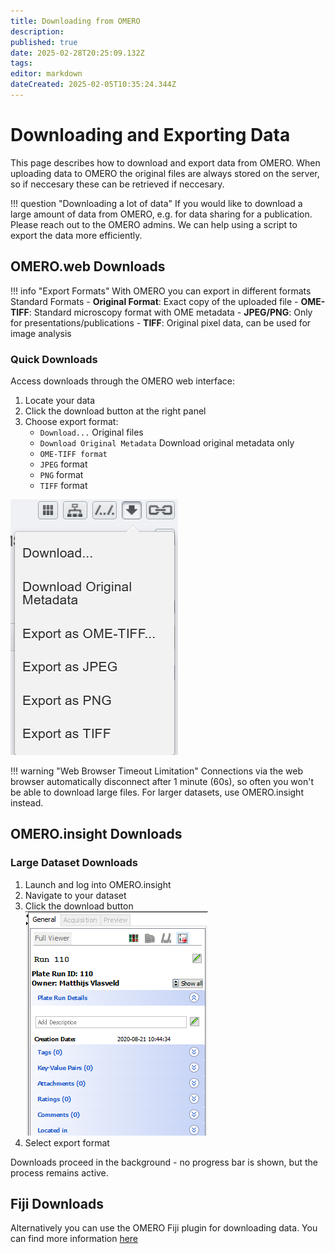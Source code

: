 ```yaml
---
title: Downloading from OMERO
description: 
published: true
date: 2025-02-28T20:25:09.132Z
tags: 
editor: markdown
dateCreated: 2025-02-05T10:35:24.344Z
---
```


# Downloading and Exporting Data

This page describes how to download and export data from OMERO. When uploading data to OMERO the original files are always stored on the server, so if neccesary these can be retrieved if neccesary.

!!! question "Downloading a lot of data"
      If you would like to download a large amount of data from OMERO, e.g. for data sharing for a publication. Please reach out to the OMERO admins. We can help using a script to export the data more efficiently.


## OMERO.web Downloads

!!! info "Export Formats"
      With OMERO you can export in different formats
      Standard Formats
      - **Original Format**: Exact copy of the uploaded file
      - **OME-TIFF**: Standard microscopy format with OME metadata
      - **JPEG/PNG**: Only for presentations/publications
      - **TIFF**: Original pixel data, can be used for image analysis
### Quick Downloads
Access downloads through the OMERO web interface:

1. Locate your data
2. Click the download button at the right panel
3. Choose export format:
   - `Download...` Original files
   - `Download Original Metadata` Download original metadata only
   - `OME-TIFF format`
   - `JPEG` format
   - `PNG` format
   - `TIFF` format

![Download from OMERO web](downloading/images/downloading_01.png)

!!! warning "Web Browser Timeout Limitation"
    Connections via the web browser automatically disconnect after 1 minute (60s), so often you won't be able to download large files. For larger datasets, use OMERO.insight instead.  

## OMERO.insight Downloads

### Large Dataset Downloads
1. Launch and log into OMERO.insight  
2. Navigate to your dataset  
3. Click the download button  
   ![Download in insight](downloading/images/downloading_02.png)  
4. Select export format 

Downloads proceed in the background - no progress bar is shown, but the process remains active.

## Fiji Downloads

Alternatively you can use the OMERO Fiji plugin for downloading data. You can find more information [here](analysis/analysis_fiji.md#exporting-data)





